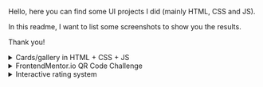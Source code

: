 Hello, here you can find some UI projects I did (mainly HTML, CSS and JS).

In this readme, I want to list some screenshots to show you the results.

Thank you!

<details>
  <summary>Cards/gallery in HTML + CSS + JS</summary>

https://github.com/txnello/css-prjs/assets/49204166/8b70fca3-e096-46f5-bacf-3cef02385c86


</details>

<details>
  <summary>FrontendMentor.io QR Code Challenge</summary>
  <img src="https://i.imgur.com/FsAQA8S.jpg">
</details>

<details>
  <summary>Interactive rating system</summary>
  

https://github.com/txnello/css-prjs/assets/49204166/d5312e8d-d375-440a-a269-7c42b09fa072


</details>

